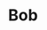 ---
pid: CH85
title: Bob
location_transcription: Here of somewhere appropriate
zipcode: '19446'
outside_phl: 'Lansdale PA '
neighborhood: 
age: '44'
age_range: 40-49
instagram: 
image_file_name: CH_85.jpg
proposal_transcription: |-
  [Figure divided in half]
  Abraham Lincoln
  Jefferson Davis
topic: Figure,History,Politics
topic_summary: 0, 0, 0
type: Other No Form
keywords_other: 
credit: Brad
image_labels: 
twitter: 
facebook: 
permalink: "/monuments/ch85/"
layout: item-page
---